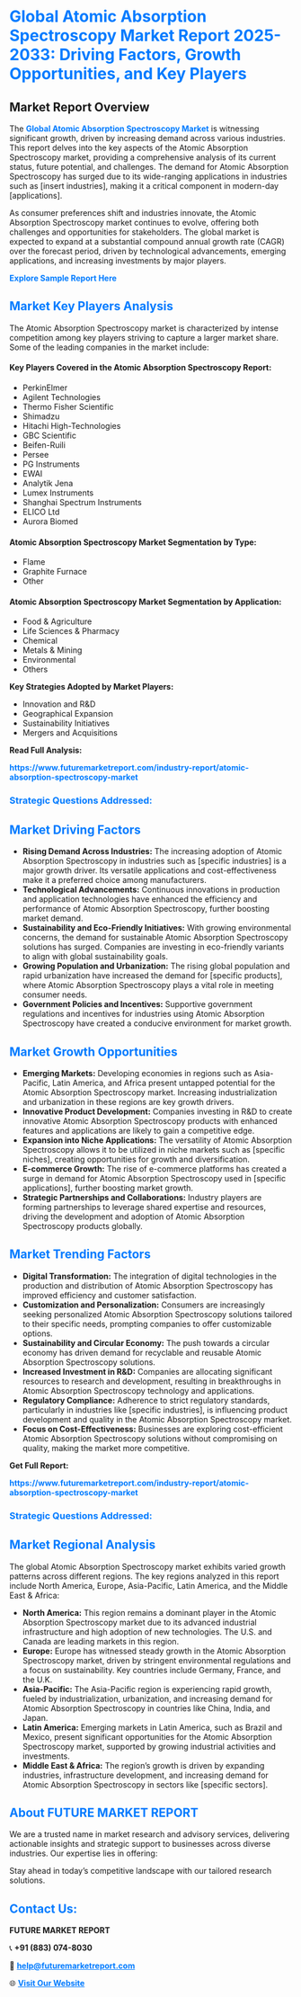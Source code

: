 <h1 style="color: #007BFF;">Global Atomic Absorption Spectroscopy Market Report 2025-2033: Driving Factors, Growth Opportunities, and Key Players</h1>

<section id="overview">
<h2>Market Report Overview</h2>
<p>The <a href="https://www.futuremarketreport.com/industry-report/atomic-absorption-spectroscopy-market" style="color: #007BFF; text-decoration: none;"><strong>Global Atomic Absorption Spectroscopy Market</strong></a> is witnessing significant growth, driven by increasing demand across various industries. This report delves into the key aspects of the Atomic Absorption Spectroscopy market, providing a comprehensive analysis of its current status, future potential, and challenges. The demand for Atomic Absorption Spectroscopy has surged due to its wide-ranging applications in industries such as [insert industries], making it a critical component in modern-day [applications].</p>
<p>As consumer preferences shift and industries innovate, the Atomic Absorption Spectroscopy market continues to evolve, offering both challenges and opportunities for stakeholders. The global market is expected to expand at a substantial compound annual growth rate (CAGR) over the forecast period, driven by technological advancements, emerging applications, and increasing investments by major players.</p>
</section>

<section id="overview">
<p><a href="https://www.futuremarketreport.com/request-sample/reportId=88506" style="color: #007BFF; text-decoration: none;"><strong>Explore Sample Report Here</strong></a></p>
</section>

<section id="key-players">
<h2 style="color: #007BFF;">Market Key Players Analysis</h2>
<p>The Atomic Absorption Spectroscopy market is characterized by intense competition among key players striving to capture a larger market share. Some of the leading companies in the market include:</p>
<h4>Key Players Covered in the Atomic Absorption Spectroscopy Report:</h4>
<ul><li>PerkinElmer</li><li>Agilent Technologies</li><li>Thermo Fisher Scientific</li><li>Shimadzu</li><li>Hitachi High-Technologies</li><li>GBC Scientific</li><li>Beifen-Ruili</li><li>Persee</li><li>PG Instruments</li><li>EWAI</li><li>Analytik Jena</li><li>Lumex Instruments</li><li>Shanghai Spectrum Instruments</li><li>ELICO Ltd</li><li>Aurora Biomed</li></ul>
<h4>Atomic Absorption Spectroscopy Market Segmentation by Type:</h4>
<ul><li>Flame</li><li>Graphite Furnace</li><li>Other</li></ul>

<h4>Atomic Absorption Spectroscopy Market Segmentation by Application:</h4>
<ul><li>Food &amp; Agriculture</li><li>Life Sciences &amp; Pharmacy</li><li>Chemical</li><li>Metals &amp; Mining</li><li>Environmental</li><li>Others</li></ul>
<p><strong>Key Strategies Adopted by Market Players:</strong></p>
<ul>
<li>Innovation and R&D</li>
<li>Geographical Expansion</li>
<li>Sustainability Initiatives</li>
<li>Mergers and Acquisitions</li>
</ul>
</section>

<section>
<p><strong>Read Full Analysis: </strong></p><a href="https://www.futuremarketreport.com/industry-report/atomic-absorption-spectroscopy-market" style="color: #007BFF; text-decoration: none;"><strong>https://www.futuremarketreport.com/industry-report/atomic-absorption-spectroscopy-market</strong></a>
<h3 style="color: #007BFF;">Strategic Questions Addressed:</h3>
</section>

<section id="driving-factors">
<h2 style="color: #007BFF;">Market Driving Factors</h2>
<ul>
<li><strong>Rising Demand Across Industries:</strong> The increasing adoption of Atomic Absorption Spectroscopy in industries such as [specific industries] is a major growth driver. Its versatile applications and cost-effectiveness make it a preferred choice among manufacturers.</li>
<li><strong>Technological Advancements:</strong> Continuous innovations in production and application technologies have enhanced the efficiency and performance of Atomic Absorption Spectroscopy, further boosting market demand.</li>
<li><strong>Sustainability and Eco-Friendly Initiatives:</strong> With growing environmental concerns, the demand for sustainable Atomic Absorption Spectroscopy solutions has surged. Companies are investing in eco-friendly variants to align with global sustainability goals.</li>
<li><strong>Growing Population and Urbanization:</strong> The rising global population and rapid urbanization have increased the demand for [specific products], where Atomic Absorption Spectroscopy plays a vital role in meeting consumer needs.</li>
<li><strong>Government Policies and Incentives:</strong> Supportive government regulations and incentives for industries using Atomic Absorption Spectroscopy have created a conducive environment for market growth.</li>
</ul>
</section>

<section id="growth-opportunities">
<h2 style="color: #007BFF;">Market Growth Opportunities</h2>
<ul>
<li><strong>Emerging Markets:</strong> Developing economies in regions such as Asia-Pacific, Latin America, and Africa present untapped potential for the Atomic Absorption Spectroscopy market. Increasing industrialization and urbanization in these regions are key growth drivers.</li>
<li><strong>Innovative Product Development:</strong> Companies investing in R&D to create innovative Atomic Absorption Spectroscopy products with enhanced features and applications are likely to gain a competitive edge.</li>
<li><strong>Expansion into Niche Applications:</strong> The versatility of Atomic Absorption Spectroscopy allows it to be utilized in niche markets such as [specific niches], creating opportunities for growth and diversification.</li>
<li><strong>E-commerce Growth:</strong> The rise of e-commerce platforms has created a surge in demand for Atomic Absorption Spectroscopy used in [specific applications], further boosting market growth.</li>
<li><strong>Strategic Partnerships and Collaborations:</strong> Industry players are forming partnerships to leverage shared expertise and resources, driving the development and adoption of Atomic Absorption Spectroscopy products globally.</li>
</ul>
</section>

<section id="trending-factors">
<h2 style="color: #007BFF;">Market Trending Factors</h2>
<ul>
<li><strong>Digital Transformation:</strong> The integration of digital technologies in the production and distribution of Atomic Absorption Spectroscopy has improved efficiency and customer satisfaction.</li>
<li><strong>Customization and Personalization:</strong> Consumers are increasingly seeking personalized Atomic Absorption Spectroscopy solutions tailored to their specific needs, prompting companies to offer customizable options.</li>
<li><strong>Sustainability and Circular Economy:</strong> The push towards a circular economy has driven demand for recyclable and reusable Atomic Absorption Spectroscopy solutions.</li>
<li><strong>Increased Investment in R&D:</strong> Companies are allocating significant resources to research and development, resulting in breakthroughs in Atomic Absorption Spectroscopy technology and applications.</li>
<li><strong>Regulatory Compliance:</strong> Adherence to strict regulatory standards, particularly in industries like [specific industries], is influencing product development and quality in the Atomic Absorption Spectroscopy market.</li>
<li><strong>Focus on Cost-Effectiveness:</strong> Businesses are exploring cost-efficient Atomic Absorption Spectroscopy solutions without compromising on quality, making the market more competitive.</li>
</ul>
</section>

<section>
<p><strong>Get Full Report: </strong></p><a href="https://www.futuremarketreport.com/industry-report/atomic-absorption-spectroscopy-market" style="color: #007BFF; text-decoration: none;"><strong>https://www.futuremarketreport.com/industry-report/atomic-absorption-spectroscopy-market</strong></a>
<h3 style="color: #007BFF;">Strategic Questions Addressed:</h3>
</section>


<section id="regional-analysis">
<h2 style="color: #007BFF;">Market Regional Analysis</h2>
<p>The global Atomic Absorption Spectroscopy market exhibits varied growth patterns across different regions. The key regions analyzed in this report include North America, Europe, Asia-Pacific, Latin America, and the Middle East & Africa:</p>
<ul>
<li><strong>North America:</strong> This region remains a dominant player in the Atomic Absorption Spectroscopy market due to its advanced industrial infrastructure and high adoption of new technologies. The U.S. and Canada are leading markets in this region.</li>
<li><strong>Europe:</strong> Europe has witnessed steady growth in the Atomic Absorption Spectroscopy market, driven by stringent environmental regulations and a focus on sustainability. Key countries include Germany, France, and the U.K.</li>
<li><strong>Asia-Pacific:</strong> The Asia-Pacific region is experiencing rapid growth, fueled by industrialization, urbanization, and increasing demand for Atomic Absorption Spectroscopy in countries like China, India, and Japan.</li>
<li><strong>Latin America:</strong> Emerging markets in Latin America, such as Brazil and Mexico, present significant opportunities for the Atomic Absorption Spectroscopy market, supported by growing industrial activities and investments.</li>
<li><strong>Middle East & Africa:</strong> The region’s growth is driven by expanding industries, infrastructure development, and increasing demand for Atomic Absorption Spectroscopy in sectors like [specific sectors].</li>
</ul>
</section>

<footer>
<h2 style="color: #007BFF;">About FUTURE MARKET REPORT</h2>
<p>We are a trusted name in market research and advisory services, delivering actionable insights and strategic support to businesses across diverse industries. Our expertise lies in offering:</p>

<p>Stay ahead in today’s competitive landscape with our tailored research solutions.</p>

<h2 style="color: #007BFF;">Contact Us:</h2>
<p><strong>FUTURE MARKET REPORT</strong></p>
<p>📞 <strong>+91 (883) 074-8030</strong></p>
<p>📧 <strong><a href="mailto:help@futuremarketreport.com" style="color: #007BFF;">help@futuremarketreport.com</a></strong></p>
<p>🌐 <strong><a href="https://www.futuremarketreport.com/" style="color: #007BFF;">Visit Our Website</a></strong></p>
</footer>